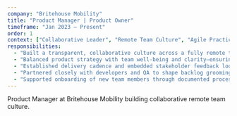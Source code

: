 ```yaml
---
company: "Britehouse Mobility"
title: "Product Manager | Product Owner"
timeframe: "Jan 2023 – Present"
order: 1
context: ["Collaborative Leader", "Remote Team Culture", "Agile Practices"]
responsibilities:
  - "Built a transparent, collaborative culture across a fully remote team spanning South Africa and Brazil, introducing shared rituals like sprint syncs, scoped planning, and GeoGuesser social sessions to foster connection."
  - "Balanced product strategy with team well-being and clarity—ensuring alignment on priorities, definition of done, and user goals through recurring working sessions and visual planning tools."
  - "Established delivery cadence and embedded stakeholder feedback loops to improve engineering throughput and reduce delivery uncertainty across complex verticals."
  - "Partnered closely with developers and QA to shape backlog grooming processes, improve estimate accuracy, and encourage shared ownership over product outcomes."
  - "Supported onboarding of new team members through documented processes, contextual walkthroughs, and access to shared knowledge bases."
---
```


Product Manager at Britehouse Mobility building collaborative remote team culture.

